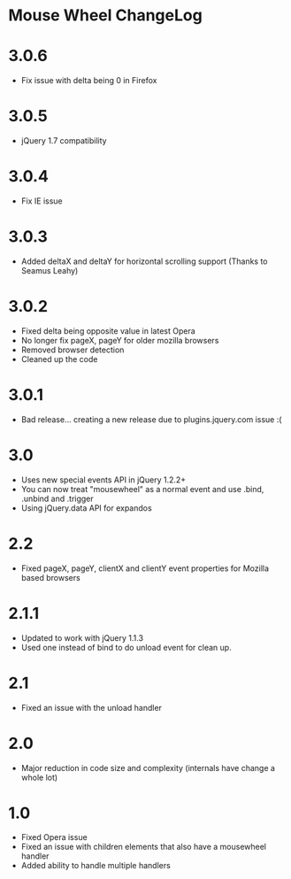 # Mouse Wheel ChangeLog

# 3.0.6

* Fix issue with delta being 0 in Firefox

# 3.0.5

* jQuery 1.7 compatibility

# 3.0.4

* Fix IE issue


# 3.0.3

* Added deltaX and deltaY for horizontal scrolling support (Thanks to Seamus Leahy)


# 3.0.2

* Fixed delta being opposite value in latest Opera
* No longer fix pageX, pageY for older mozilla browsers
* Removed browser detection
* Cleaned up the code


# 3.0.1

* Bad release... creating a new release due to plugins.jquery.com issue :(


# 3.0

* Uses new special events API in jQuery 1.2.2+
* You can now treat "mousewheel" as a normal event and use .bind, .unbind and .trigger
* Using jQuery.data API for expandos


# 2.2

* Fixed pageX, pageY, clientX and clientY event properties for Mozilla based browsers


# 2.1.1

* Updated to work with jQuery 1.1.3
* Used one instead of bind to do unload event for clean up.


# 2.1

* Fixed an issue with the unload handler


# 2.0

* Major reduction in code size and complexity (internals have change a whole lot)


# 1.0

* Fixed Opera issue
* Fixed an issue with children elements that also have a mousewheel handler
* Added ability to handle multiple handlers
